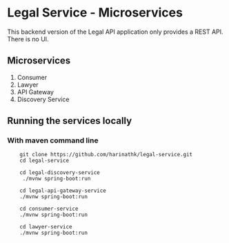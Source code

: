 # Legal Service - Microservices
This backend version of the Legal API application only provides a REST API. There is no UI.

## Microservices
1. Consumer
2. Lawyer
3. API Gateway
4. Discovery Service

## Running the services locally

### With maven command line

````
    git clone https://github.com/harinathk/legal-service.git
    cd legal-service
    
    cd legal-discovery-service
     ./mvnw spring-boot:run
     
    cd legal-api-gateway-service
    ./mvnw spring-boot:run
    
    cd consumer-service
    ./mvnw spring-boot:run
    
    cd lawyer-service
    ./mvnw spring-boot:run
````
